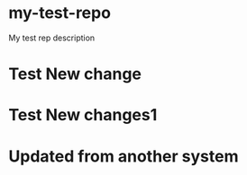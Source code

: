 # my-test-repo
My test rep description


# Test New change

# Test New changes1

# Updated from another system

